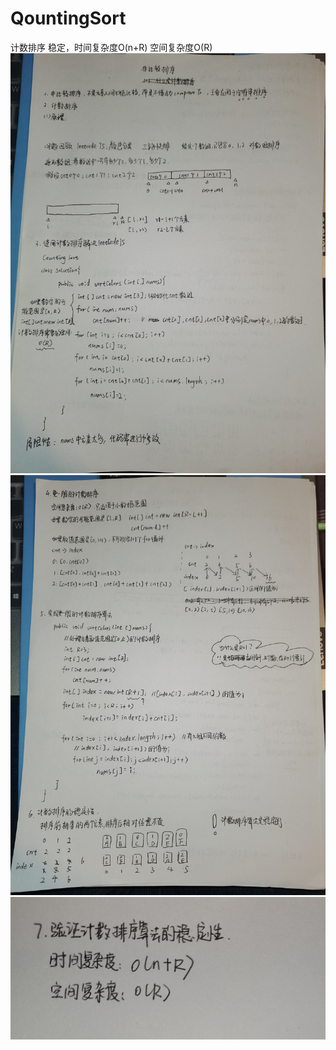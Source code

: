 # QountingSort
计数排序
稳定，时间复杂度O(n+R)  空间复杂度O(R)
![image](https://github.com/lumo-s/QountingSort/blob/main/QQ%E5%9B%BE%E7%89%8720221016155058.jpg)
![image](https://github.com/lumo-s/QountingSort/blob/main/QQ%E5%9B%BE%E7%89%8720221016155033.jpg)
![image](https://github.com/lumo-s/QountingSort/blob/main/QQ%E5%9B%BE%E7%89%8720221016155044.jpg)
